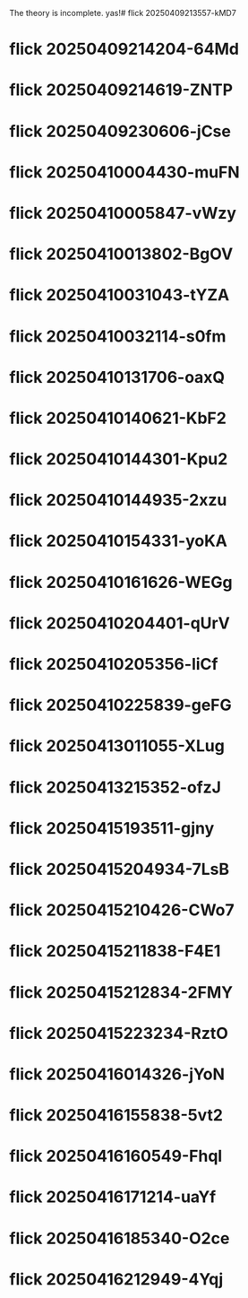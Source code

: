 The theory is incomplete.
yas!# flick 20250409213557-kMD7
# flick 20250409214204-64Md
# flick 20250409214619-ZNTP
# flick 20250409230606-jCse
# flick 20250410004430-muFN
# flick 20250410005847-vWzy
# flick 20250410013802-BgOV
# flick 20250410031043-tYZA
# flick 20250410032114-s0fm
# flick 20250410131706-oaxQ
# flick 20250410140621-KbF2
# flick 20250410144301-Kpu2
# flick 20250410144935-2xzu
# flick 20250410154331-yoKA
# flick 20250410161626-WEGg
# flick 20250410204401-qUrV
# flick 20250410205356-liCf
# flick 20250410225839-geFG
# flick 20250413011055-XLug
# flick 20250413215352-ofzJ
# flick 20250415193511-gjny
# flick 20250415204934-7LsB
# flick 20250415210426-CWo7
# flick 20250415211838-F4E1
# flick 20250415212834-2FMY
# flick 20250415223234-RztO
# flick 20250416014326-jYoN
# flick 20250416155838-5vt2
# flick 20250416160549-Fhql
# flick 20250416171214-uaYf
# flick 20250416185340-O2ce
# flick 20250416212949-4Yqj
